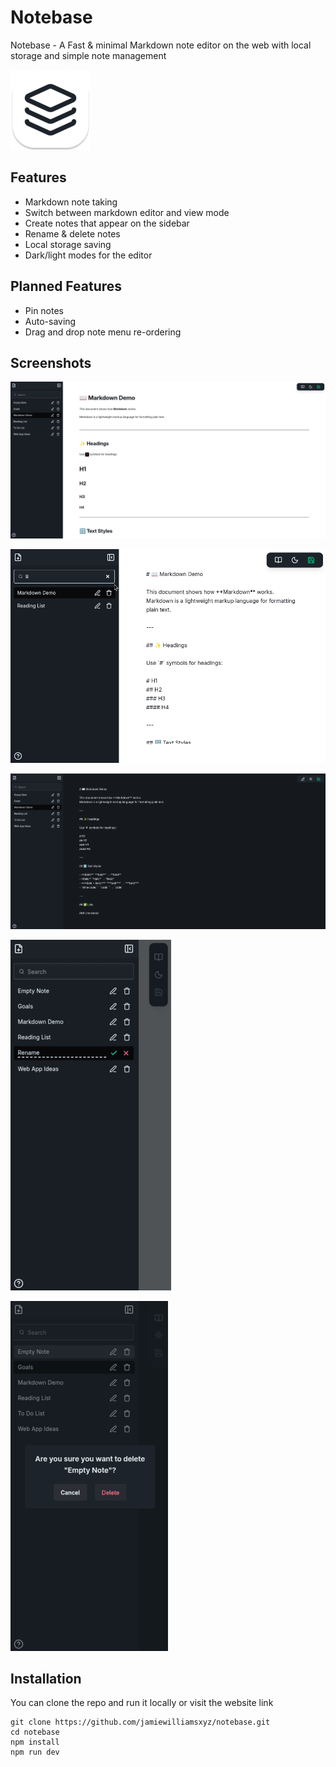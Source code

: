 # Notebase

Notebase - A Fast & minimal Markdown note editor on the web with local storage and simple note management

![image](./src/assets/images/logo-light-bg.png)

## Features

- Markdown note taking
- Switch between markdown editor and view mode
- Create notes that appear on the sidebar
- Rename & delete notes
- Local storage saving
- Dark/light modes for the editor

## Planned Features

- Pin notes
- Auto-saving
- Drag and drop note menu re-ordering

## Screenshots

![image](./src/assets/images/readme/screenshot0.png)

![image](./src/assets/images/readme/screenshot1.png)

![image](./src/assets/images/readme/screenshot2.png)

![image](./src/assets/images/readme/screenshot3.png)

![image](./src/assets/images/readme/screenshot4.png)

## Installation

You can clone the repo and run it locally or visit the website link

```
git clone https://github.com/jamiewilliamsxyz/notebase.git
cd notebase
npm install
npm run dev
```
